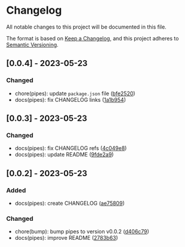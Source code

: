 # Changelog

All notable changes to this project will be documented in this file.

The format is based on [Keep a Changelog](https://keepachangelog.com/en/1.0.0/),
and this project adheres to [Semantic Versioning](https://semver.org/spec/v2.0.0.html).

## [0.0.4] - 2023-05-23

### Changed

- chore(pipes): update `package.json` file ([bfe2520](https://github.com/maicongodinho/ngx-armory/commit/bfe25204f80a83c800600457b4a9e174e3bb1715))
- docs(pipes): fix CHANGELOG links ([1a1b954](https://github.com/maicongodinho/ngx-armory/commit/1a1b954672437561c49fe1587a5bce6a2de40e84))

## [0.0.3] - 2023-05-23

### Changed

- docs(pipes): fix CHANGELOG refs ([4c049e8](https://github.com/maicongodinho/ngx-armory/commit/4c049e8a6a6b5d6fa8bedd4cbae3b79b2c78c24f))
- docs(pipes): update README ([9fde2a9](https://github.com/maicongodinho/ngx-armory/commit/9fde2a95ac03590874bcf59fed335e43e95bcc92))

## [0.0.2] - 2023-05-23

### Added

- docs(pipes): create CHANGELOG ([ae75809](https://github.com/maicongodinho/ngx-armory/commit/ae75809b1e0b5188b57ffad2e46e287f2b34f7b6))

### Changed

- chore(bump): bump pipes to version v0.0.2 ([d406c79](https://github.com/maicongodinho/ngx-armory/commit/d406c7975b174b0e12eb20f4c4ab0c80f6d51bb6))
- docs(pipes): improve README ([2783b63](https://github.com/maicongodinho/ngx-armory/commit/2783b635ba5921c39a486f6e3541ad86eb71e122))
